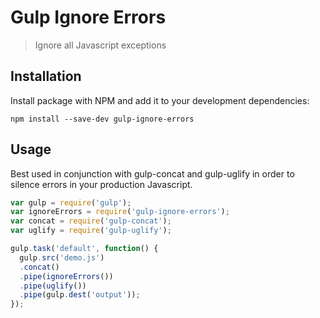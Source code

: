 Gulp Ignore Errors
==========

> Ignore all Javascript exceptions


## Installation

Install package with NPM and add it to your development dependencies:

`npm install --save-dev gulp-ignore-errors`

## Usage

Best used in conjunction with gulp-concat and gulp-uglify in order
to silence errors in your production Javascript.

```javascript
var gulp = require('gulp');
var ignoreErrors = require('gulp-ignore-errors');
var concat = require('gulp-concat');
var uglify = require('gulp-uglify');

gulp.task('default', function() {
  gulp.src('demo.js')
  .concat()
  .pipe(ignoreErrors())
  .pipe(uglify())
  .pipe(gulp.dest('output'));
});
```